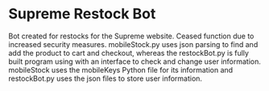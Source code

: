# Supreme Restock Bot
Bot created for restocks for the Supreme website. Ceased function due to increased security measures.
mobileStock.py uses json parsing to find and add the product to cart and checkout, whereas the restockBot.py
is fully built program using with an interface to check and change user information.
mobileStock uses the mobileKeys Python file for its information and restockBot.py uses the json files to store
user information.
